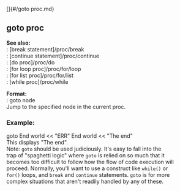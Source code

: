 []{#/goto proc.md}    
## goto proc    
**See also:**    
:   [break statement]/proc/break    
:   [continue statement]/proc/continue    
:   [do proc]/proc/do    
:   [for loop proc]/proc/for/loop    
:   [for list proc]/proc/for/list    
:   [while proc]/proc/while    
<!-- -->    
**Format:**    
:   goto node    
Jump to the specified node in the current proc.    
### Example:    
goto End world \<\< \"ERR\" End world \<\< \"The end\"    
This displays \"The end\".    
Note: `goto` should be used judiciously. It\'s easy to fall into the    
trap of \"spaghetti logic\" where `goto` is relied on so much that it    
becomes too difficult to follow how the flow of code execution will    
proceed. Normally, you\'ll want to use a construct like `while()` or    
`for()` loops, and `break` and `continue` statements. `goto` is for more    
complex situations that aren\'t readily handled by any of these.  